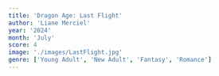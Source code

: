```yaml
---
title: 'Dragon Age: Last Flight'
author: 'Liane Merciel'
year: '2024'
month: 'July'
score: 4
image: './images/LastFlight.jpg'
genre: ['Young Adult', 'New Adult', 'Fantasy', 'Romance']
---
```

